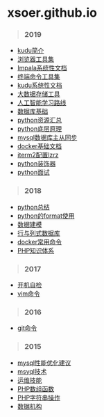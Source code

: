 # xsoer.github.io

> ### 2019

* [kudu简介](2019/07-12-kudu简介.md)
* [浏览器工具集](2019/04-23-浏览器工具集.md)
* [Impala系统性文档](2019/04-22-Impala系统性文档.md)
* [终端命令工具集](2019/04-22-终端命令工具集.md)
* [kudu系统性文档](2019/04-15-kudu系统性文档.md)
* [大数据存储工具](2019/04-11-大数据存储工具.md)
* [人工智能学习路线](2019/04-09-人工智能学习路径.md)
* [数据库基础](2019/03-10-数据库基础.md)
* [python资源汇总](2019/03-10-python资源汇总.md)
* [python底层原理](2019/03-10-python底层原理.md)
* [mysql数据库主从同步](2019/03-10-mysql数据库主从同步.md)
* [docker基础文档](2019/03-10-docker基础文档.md)
* [iterm2配置lzrz](2019/03-09-iterm2配置lzrz.md)
* [python装饰器](2019/03-08-python装饰器.md)
* [python面试](2019/02-10-python面试.md)

> ### 2018

* [python总结](2018/12-02-python总结.md)
* [python的format使用](2018/10-26-python的format使用.md)
* [数据建模](2018/08-12-数据建模.md)
* [行与列式数据库](2018/08-10-行与列式数据库.md)
* [docker常用命令](2018/05-18-docker常用命令.md)
* [PHP知识体系](2018/03-02-PHP知识体系.md)

> ### 2017

* [开机自检](2017/09-28-开机自检.md)
* [vim命令](2017/03-12-vim命令.md)

> ### 2016

* [git命令](2016/12-24-git命令.md)

> ### 2015

* [mysql性能优化建议](2015/12-28-mysql性能优化建议.md)
* [msyql技术](2015/10-12-mysql技术.md)
* [运维技能](2015/10-01-运维技能.md)
* [PHP数组函数](2015/07-05-php数组函数.md)
* [PHP字符串操作](2015/06-12-php字符串操作.md)
* [数据机构](2015/03-10-数据结构.md)
